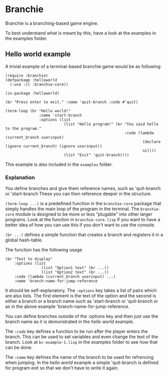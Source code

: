 
# Branchie
Branchie is a branching-based game engine.

To best understand what is meant by this, have a look at the examples in the examples folder.

## Hello world example
A trivial example of a terminal-based branchie game would be as following:
```common-lisp
(require :branchie)
(defpackage :helloworld
  (:use :cl :branchie-core))

(in-package :helloworld)

(br "Press enter to exit." :name 'quit-branch :code #'quit)

(term-loop (br "Hello world!"
               :name 'start-branch
               :options (list
                          (list "Hello program!" (br "You said hello to the program."
                                                     :code (lambda (current_branch userinput)
                                                             (declare (ignore current_branch) (ignore userinput))
                                                             nil)))
                          (list "Exit" 'quit-branch))))

```
This example is also included in the `examples` folder.

### Explanation

You define branches and give them reference names, such as 'quit-branch or 'start-branch
These you can then reference deeper in the structure.

`(term-loop ...)` is a predefined function in the `branchie-core` package that simply handles the main loop
of the program in the terminal. The `branchie-core` module is designed to be more or less "plugable" into other larger programs. Look at the function in `branchie-core.lisp` if you want to have a better idea of how you can use this if you don't want to use the console.

`(br ...)` defines a simple function that creates a branch and registers it in a global hash-table.

The function has the following usage
```common-lisp
(br "Text to display"
    :options (list
                (list "Option1 text" (br ...))
                (list "Option2 text" (br ...))
    :code (lambda (current_branch userinput) ...)
    :name 'branch-name-for-jump-reference
```
It should be self-explanatory. The `:options` key takes a list of pairs which are also lists. The first element is the text of the option and the second is either a branch or a branch name such as 'start-branch or 'quit-branch or as in the above example 'branch-name-for-jump-reference.

You can define branches outside of the :options key and then just use the branch name as it is demonstrated in the *hello world* example.

The `:code` key defines a function to be run after the player enters the branch. This can be used to set variables and even change the text of the branch. Look at `bc-example-1.lisp` in the examples folder to see how that can be done.

The `:name` key defines the name of the branch to be used for refrencing when jumping. In the *hello world* example a simple 'quit-branch is defined for program exit so that we don't have to write it again.